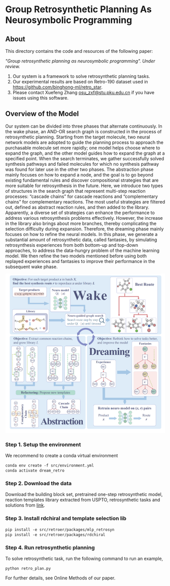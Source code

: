 # Group Retrosynthetic Planning As Neurosymbolic Programming

## About
This directory contains the code and resources of the following paper:

<i>"Group retrosynthetic planning as neurosymbolic programming". Under review. </i>

1. Our system is a framework to solve retrosynthetic planning tasks.
2. Our experimental results are based on Retro-190 dataset used in  https://github.com/binghong-ml/retro_star.
3. Please contact Xuefeng Zhang osu_zxf@stu.pku.edu.cn if you have issues using this software.

## Overview of the Model
Our system can be divided into three phases that alternate continuously. In the wake phase, an AND-OR search graph is constructed in the process of retrosynthetic planning. Starting from the target molecule, two neural network models are adopted to guide the planning process to approach the purchasable molecule set more rapidly; one model helps choose where to expand the graph, and the other model guides how to expand the graph at a specified point. When the search terminates, we gather successfully solved synthesis pathways and failed molecules for which no synthesis pathway was found for later use in the other two phases. The abstraction phase mainly focuses on how to expand a node, and the goal is to go beyond existing fundamental rules and discover compositional strategies that are more suitable for retrosynthesis in the future. Here, we introduce two types of structures in the search graph that represent multi-step reaction processes: “cascade chains” for cascade reactions and “complementary chains” for complementary reactions. The most useful strategies are filtered out, defined as abstract reaction rules, and then added to the library. Apparently, a diverse set of strategies can enhance the performance to address various retrosynthesis problems effectively. However, the increase in the library also brings about more branches, thereby complicating the selection difficulty during expansion. Therefore, the dreaming phase mainly focuses on how to refine the neural models. In this phase, we generate a substantial amount of retrosynthetic data, called fantasies, by simulating retrosynthesis experiences from both bottom-up and top-down approaches, to address the data-hungry problem of the machine learning model. We then refine the two models mentioned before using both replayed experiences and fantasies to improve their performance in the subsequent wake phase.

<p align="center">
<img src="figs/DreamerFramework.png" > 
</p>


### Step 1. Setup the environment
We recommend to create a conda virtual environment
```
conda env create -f src/environment.yml
conda activate dream_retro
```

### Step 2. Download the data
Download the building block set, pretrained one-step retrosynthetic model, reaction templates library extracted from USPTO, retrosynthetic tasks and solutions from [link](https://drive.google.com/drive/folders/1nXAuiBzb5YqcIJ5zeP0IoJFt0F5s7Flp?usp=drive_link).

### Step 3. Install rdchiral and template selection lib
```
pip install -e src/retroer/packages/mlp_retrosyn
pip install -e src/retroer/packages/rdchiral
```

### Step 4. Run retrosynthetic planning
To solve retrosynthetic task, run the following command to run an example,

```
python retro_plan.py
```

For further details, see Online Methods of our paper. 
